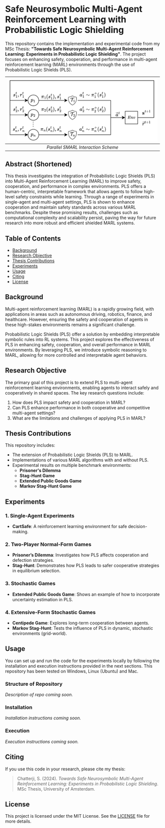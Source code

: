 # Safe Neurosymbolic Multi-Agent Reinforcement Learning with Probabilistic Logic Shielding

This repository contains the implementation and experimental code from my MSc Thesis: **"Towards Safe Neurosymbolic Multi-Agent Reinforcement Learning: Experiments in Probabilistic Logic Shielding"**. The project focuses on enhancing safety, cooperation, and performance in multi-agent reinforcement learning (MARL) environments through the use of Probabilistic Logic Shields (PLS).

| ![Parallel SMARL Interaction Scheme](assets/smarl_parallel.png)|
|:--:| 
| *Parallel SMARL Interaction Scheme* |


## Abstract (Shortened)

This thesis investigates the integration of Probabilistic Logic Shields (PLS) into Multi-Agent Reinforcement Learning (MARL) to improve safety, cooperation, and performance in complex environments. PLS offers a human-centric, interpretable framework that allows agents to follow high-level safety constraints while learning. Through a range of experiments in single-agent and multi-agent settings, PLS is shown to enhance cooperation and maintain safety standards across various MARL benchmarks. Despite these promising results, challenges such as computational complexity and scalability persist, paving the way for future research into more robust and efficient shielded MARL systems.

## Table of Contents

- [Background](#background)
- [Research Objective](#research-objective)
- [Thesis Contributions](#thesis-contributions)
- [Experiments](#experiments)
- [Usage](#usage)
- [Citing](#citing)
- [License](#license)

## Background

Multi-agent reinforcement learning (MARL) is a rapidly growing field, with applications in areas such as autonomous driving, robotics, finance, and healthcare. However, ensuring the safety and cooperation of agents in these high-stakes environments remains a significant challenge.

Probabilistic Logic Shields (PLS) offer a solution by embedding interpretable symbolic rules into RL systems. This project explores the effectiveness of PLS in enhancing safety, cooperation, and overall performance in MARL environments. By leveraging PLS, we introduce symbolic reasoning to MARL, allowing for more controlled and interpretable agent behaviors.

## Research Objective

The primary goal of this project is to extend PLS to multi-agent reinforcement learning environments, enabling agents to interact safely and cooperatively in shared spaces. The key research questions include:

1. How does PLS impact safety and cooperation in MARL?
2. Can PLS enhance performance in both cooperative and competitive multi-agent settings?
3. What are the limitations and challenges of applying PLS in MARL?

## Thesis Contributions

This repository includes:
- The extension of Probabilistic Logic Shields (PLS) to MARL.
- Implementations of various MARL algorithms with and without PLS.
- Experimental results on multiple benchmark environments:
  - **Prisoner's Dilemma**
  - **Stag-Hunt Game**
  - **Extended Public Goods Game**
  - **Markov Stag-Hunt Game**

## Experiments

### 1. Single-Agent Experiments
- **CartSafe**: A reinforcement learning environment for safe decision-making.
  
### 2. Two-Player Normal-Form Games
- **Prisoner’s Dilemma**: Investigates how PLS affects cooperation and defection strategies.
- **Stag-Hunt**: Demonstrates how PLS leads to safer cooperative strategies in equilibrium selection.

### 3. Stochastic Games
- **Extended Public Goods Game**: Shows an example of how to incorporate uncertainty estimation in PLS.

### 4. Extensive-Form Stochastic Games
- **Centipede Game**: Explores long-term cooperation between agents.
- **Markov Stag-Hunt**: Tests the influence of PLS in dynamic, stochastic environments (grid-world).

## Usage

You can set up and run the code for the experiments locally by following the installation and execution instructions provided in the next sections. This repository has been tested on Windows, Linux (Ubuntu) and Mac.

### Structure of Repository
_Description of repo coming soon._

### Installation

_Installation instructions coming soon._

### Execution

_Execution instructions coming soon._

## Citing

If you use this code in your research, please cite my thesis:

> Chatterji, S. (2024). *Towards Safe Neurosymbolic Multi-Agent Reinforcement Learning: Experiments in Probabilistic Logic Shielding*. MSc Thesis, University of Amsterdam.

## License

This project is licensed under the MIT License. See the [LICENSE](./LICENSE) file for more details.
